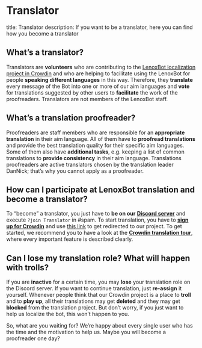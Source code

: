 # Translator

title: Translator description: If you want to be a translator, here you can find how you become a translator

## What’s a translator?

Translators are **volunteers** who are contributing to the [LenoxBot localization project in Crowdin](https://crowdin.com/project/lenoxbot) and who are helping to facilitate using the LenoxBot for people **speaking different languages** in this way. Therefore, they **translate** every message of the Bot into one or more of our aim languages and **vote** for translations suggested by other users to **facilitate** the work of the proofreaders. Translators are not members of the LenoxBot staff.

## What’s a translation proofreader?

Proofreaders are staff members who are responsible for an **appropriate translation** in their aim language. All of them have to **proofread translations** and provide the best translation quality for their specific aim languages. Some of them also have **additional tasks**, e.g. keeping a list of common translations to **provide consistency** in their aim language. Translations proofreaders are active translators chosen by the translation leader DanNick; that’s why you cannot apply as a proofreader.

## How can I participate at LenoxBot translation and become a translator?

To “become” a translator, you just have to **be on our** [**Discord server**](https://discordapp.com/invite/c7DUz35) and execute `?join Translator` in \#spam. To start translation, you have to [**sign up for Crowdin**](https://crowdin.com/join) and use [this link](https://crowdin.com/project/lenoxbot) to get redirected to our project. To get started, we recommend you to have a look at the [**Crowdin translation tour**](https://crowdin.com/page/tour#tab_translators), where every important feature is described clearly.

## Can I lose my translation role? What will happen with trolls?

If you are **inactive** for a certain time, you may **lose** your translation role on the Discord server. If you want to continue translation, just **re-assign** it yourself. Whenever people think that our Crowdin project is a place to **troll** and to **play up**, all their translations may get **deleted** and they may get **blocked** from the translation project. But don’t worry, if you just want to help us localize the bot, this won’t happen to you.

So, what are you waiting for? We’re happy about every single user who has the time and the motivation to help us. Maybe you will become a proofreader one day?

